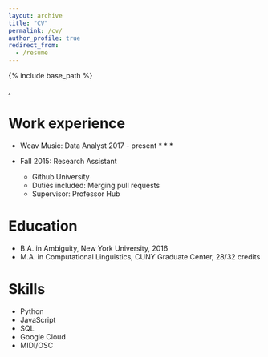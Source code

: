```yaml
---
layout: archive
title: "CV"
permalink: /cv/
author_profile: true
redirect_from:
  - /resume
---
```


{% include base_path %}

<a href="../images/resume.pdf">.</a>

Work experience
======
* Weav Music: Data Analyst 2017 - present
  * 
  * 
  * 

* Fall 2015: Research Assistant
  * Github University
  * Duties included: Merging pull requests
  * Supervisor: Professor Hub

Education
======
* B.A. in Ambiguity, New York University, 2016
* M.A. in Computational Linguistics, CUNY Graduate Center, 28/32 credits  

Skills
======
* Python
* JavaScript
* SQL
* Google Cloud
* MIDI/OSC


